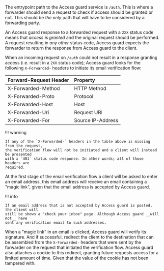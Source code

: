 The entrypoint path to the Access guard service is `/auth`. This is where a forwarder
should send a request to check if access should be granted or not. This should be _the
only_ path that will have to be considered by a forwarding party.

An Access guard response to a forwarded request with a `2XX` status code means that
_access is granted_ and the original request should be performed. A request resulting in
_any other_ status code, Access guard expects the forwarder to return the response from
Access guard to the client.

When an incoming request on `/auth` could not result in a response granting access (i.e.
result in a `2XX` status code); Access guard looks for the following `X-Forwarded-`
headers to initiate its email verification flow:

| Forward-Request Header | Property          |
| :--------------------- | :---------------- |
| X-Forwarded-Method     | HTTP Method       |
| X-Forwarded-Proto      | Protocol          |
| X-Forwarded-Host       | Host              |
| X-Forwarded-Uri        | Request URI       |
| X-Forwarded-For        | Source IP-Address |

!!! warning

    If any of the `X-Forwarded-` headers in the table above is missing from the request,
    the verification flow will not be initiated and a client will instead be presented
    with a `401` status code response. In other words; all of those headers are
    required.

At the first stage of the email verification flow a client will be asked to enter an
email address, this email address will receive an email containing a "magic link", given
that the email address is accepted by Access guard.

!!! info

    If an email address that is not accepted by Access guard is posted, the client will
    still be shown a "check your inbox" page. Although Access guard __will not__ have
    sent any verification email to such addresses.

When a "magic link" in an email is clicked, Access guard will verify its signature. And
if successful, redirect the client to the destination that can be assembled from the
`X-Forwarded-` headers that were sent by the forwarder on the request that initiated
the verification flow. Access guard also attaches a cookie to this redirect, granting
future requests access for a limited amount of time. Given that the value of the cookie
has not been tampered with.
